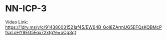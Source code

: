 # NN-ICP-3

Video Link: https://1drv.ms/v/c/914380031521af45/EW64B_Gol8ZArmUG5EFQsKQBMcPfsxLoHY8EG5Fqx72xtg?e=oOg3qt
